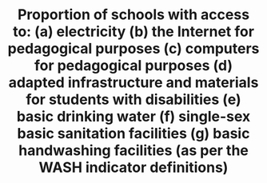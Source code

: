 ---
actual_indicator_available: Percentage of public schools with Internet access for
  student use. Estimated percentage of public schools with basic drinking water, sanitation
  facilities, and hand washing facilities.
actual_indicator_available_description: The National Center for Education Statistics
  has not gathered information on student access to computers at school since 1998
  (98 percent). We are not aware of any data collection NCES has had of the number
  or percentage of schools with basic sanitation facilities. There was a physical
  accommodations survey done in the mid 1970s, but this is no longer at all relevant
  because it was done so long ago and so much progress has been made both with respect
  to school improvement and new regulations. We believe that we do have some schools
  without single-sex bathrooms, primarily because they only have a very small number
  of students or only serve male or only female students. Fundamentally, this block
  of indicators is not policy-relevant for the United States. Rather than reporting
  missing, we are reporting 100 percent which we know is close to the U.S. value and
  reflects the relatively high quality of the education infrastructure in the United
  States.
comments_and_limitations: The values are estimated, but we are quite sure that the
  actual values for all of them approach 100 percent.
data_non_statistical: false
date_metadata_updated: '2017-10-20'
date_of_national_source_publication: April 2009
goal_meta_link: http://unstats.un.org/sdgs/files/metadata-compilation/Metadata-Goal-4.pdf
goal_meta_link_page: 12
graph: longitudinal
graph_status_notes: Posted
graph_title: Percentage of public schools with Internet access for student use. Estimated
  percentage of public schools with basic drinking water, sanitation facilities, and
  hand washing facilities.
graph_type: line
graph_type_description: Line graph
has_metadata: true
indicator: 4.a.1
indicator_definition: The percentage of schools by level of education (primary, lower
  secondary and upper secondary) with access to the given facility or service. Internet
  for pedagogical purposes is defined as Internet that is available for enhancing
  teaching and learning and is accessible by pupils. Internet for pedagogical purposes
  is defined as a worldwide interconnected computer network, which provides pupils
  access to a number of communication services including the World Wide Web and carries
  e-mail, news, entertainment and data files, irrespective of the device used (i.e.
  not assumed to be only via a computer) and thus can also be accessed by mobile telephone,
  tablet, PDA, games machine, digital TV etc.). Access can be via a fixed narrowband,
  fixed broadband, or via mobile network. Basic drinking water is defined as a functional
  drinking water source (MDG 'improved' categories) on or near the premises and water
  points accessible to all users during school hours. Basic sanitation facilities
  are defined as functional sanitation facilities (MDG 'improved' categories) separated
  for males and females on or near the premises. Basic handwashing facilities are
  defined as functional handwashing facilities, soap (or ash) and water available
  to all girls and boys. The component on adapted infrastructure and materials is
  yet to be developed.
indicator_name: 'Proportion of schools with access to: (a) electricity (b) the Internet
  for pedagogical purposes (c) computers for pedagogical purposes (d) adapted infrastructure
  and materials for students with disabilities (e) basic drinking water (f) single-sex
  basic sanitation facilities (g) basic handwashing facilities (as per the WASH indicator
  definitions)'
indicator_sort_order: 04.0a.01
indicator_variable: pctschools_elec
international_and_national_references: https://nces.ed.gov/surveys/annualreports/
layout: indicator
periodicity: Not applicable
permalink: /4-a-1/
published: true
rationale_interpretation: The indicator measures access in schools to key basic services
  necessary to ensure a safe and effective learning environment for all students.
reporting_status: complete
scheduled_update_by_national_source: None
sdg_goal: 4
source_active_1: true
source_agency_staff_email_1: tom.snyder@ed.gov
source_agency_staff_name_1: Tom Snyder (and J. Park, 10/2017)
source_agency_survey_dataset_1: 'Educational Technology in U.S. Public Schools: Fall
  2008'
source_notes_1: null
source_title_1: null
source_url_1: https://nces.ed.gov/pubsearch/pubsinfo.asp?pubid=2010034
target: Build and upgrade education facilities that are child, disability and gender
  sensitive and provide safe, non-violent, inclusive and effective learning environments
  for all.
target_id: 4.a
time_period: '2015'
title: 'Proportion of schools with access to: (a) electricity (b) the Internet for
  pedagogical purposes (c) computers for pedagogical purposes (d) adapted infrastructure
  and materials for students with disabilities (e) basic drinking water (f) single-sex
  basic sanitation facilities (g) basic handwashing facilities (as per the WASH indicator
  definitions)'
un_custodial_agency: 'UNESCO-UIS (Partnering Agencies: UNICEF, OECD, UNEP)'
un_designated_tier: '2'
unit_of_measure: Percent.
us_method_of_computation: NCES is estimating the percentages of public schools having
  these basic facilities at 100 percent. There was a survey in 2008 that found that
  98 percent of public schools had computers for student use. We believe the percentage
  has increased since that date.
variable_description: null
variable_notes: null
---